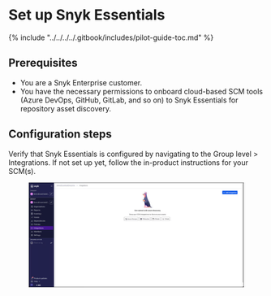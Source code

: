 # Set up Snyk Essentials

{% include "../../../../.gitbook/includes/pilot-guide-toc.md" %}

## Prerequisites

* You are a Snyk Enterprise customer.
* You have the necessary permissions to onboard cloud-based SCM tools (Azure DevOps, GitHub, GitLab, and so on) to Snyk Essentials for repository asset discovery.

## Configuration steps

Verify that Snyk Essentials is configured by navigating to the Group level > Integrations. If not set up yet, follow the in-product instructions for your SCM(s).

<figure><img src="../../../../.gitbook/assets/image (31).png" alt=""><figcaption></figcaption></figure>

